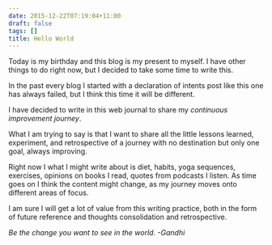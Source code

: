 ```yaml
---
date: 2015-12-22T07:19:04+11:00
draft: false
tags: []
title: Hello World
---
```


Today is my birthday and this blog is my present to myself. I have other things
to do right now, but I decided to take some time to write this.

<!--more-->

In the past every blog I started with a declaration of intents post like this
one has always failed, but I think this time it will be different.

I have decided to write in this web journal to share my _continuous improvement journey_.

What I am trying to say is that I want to share all the little lessons learned,
experiment, and retrospective of a journey with no destination but only one
goal, always improving.

Right now I what I might write about is diet, habits, yoga sequences, exercises,
opinions on books I read, quotes from podcasts I listen. As time goes on I think
the content might change, as my journey moves onto different areas of focus.

I am sure I will get a lot of value from this writing practice, both in the
form of future reference and thoughts consolidation and retrospective.

_Be the change you want to see in the world. -Gandhi_

